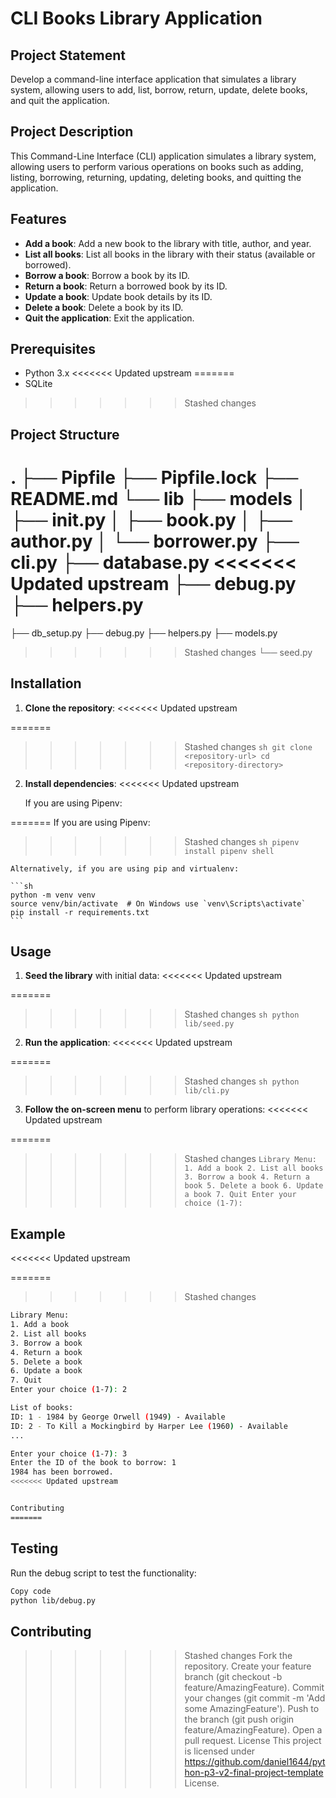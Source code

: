 # CLI Books Library Application

## Project Statement

Develop a command-line interface application that simulates a library system, allowing users to add, list, borrow, return, update, delete books, and quit the application.

## Project Description

This Command-Line Interface (CLI) application simulates a library system, allowing users to perform various operations on books such as adding, listing, borrowing, returning, updating, deleting books, and quitting the application.

## Features

- **Add a book**: Add a new book to the library with title, author, and year.
- **List all books**: List all books in the library with their status (available or borrowed).
- **Borrow a book**: Borrow a book by its ID.
- **Return a book**: Return a borrowed book by its ID.
- **Update a book**: Update book details by its ID.
- **Delete a book**: Delete a book by its ID.
- **Quit the application**: Exit the application.

## Prerequisites

- Python 3.x
<<<<<<< Updated upstream
=======
- SQLite
>>>>>>> Stashed changes

## Project Structure

.
├── Pipfile
├── Pipfile.lock
├── README.md
└── lib
├── models
│ ├── init.py
│ ├── book.py
│ ├── author.py
│ └── borrower.py
├── cli.py
├── database.py
<<<<<<< Updated upstream
├── debug.py
├── helpers.py
=======
├── db_setup.py
├── debug.py
├── helpers.py
├── models.py
>>>>>>> Stashed changes
└── seed.py


## Installation

1. **Clone the repository**:
<<<<<<< Updated upstream

=======
>>>>>>> Stashed changes
    ```sh
    git clone <repository-url>
    cd <repository-directory>
    ```

2. **Install dependencies**:
<<<<<<< Updated upstream

    If you are using Pipenv:

=======
    If you are using Pipenv:
>>>>>>> Stashed changes
    ```sh
    pipenv install
    pipenv shell
    ```

    Alternatively, if you are using pip and virtualenv:

    ```sh
    python -m venv venv
    source venv/bin/activate  # On Windows use `venv\Scripts\activate`
    pip install -r requirements.txt
    ```

## Usage

1. **Seed the library** with initial data:
<<<<<<< Updated upstream

=======
>>>>>>> Stashed changes
    ```sh
    python lib/seed.py
    ```

2. **Run the application**:
<<<<<<< Updated upstream

=======
>>>>>>> Stashed changes
    ```sh
    python lib/cli.py
    ```

3. **Follow the on-screen menu** to perform library operations:
<<<<<<< Updated upstream

=======
>>>>>>> Stashed changes
    ```
    Library Menu:
    1. Add a book
    2. List all books
    3. Borrow a book
    4. Return a book
    5. Delete a book
    6. Update a book
    7. Quit
    Enter your choice (1-7):
    ```

## Example
<<<<<<< Updated upstream

=======
>>>>>>> Stashed changes
```sh
Library Menu:
1. Add a book
2. List all books
3. Borrow a book
4. Return a book
5. Delete a book
6. Update a book
7. Quit
Enter your choice (1-7): 2

List of books:
ID: 1 - 1984 by George Orwell (1949) - Available
ID: 2 - To Kill a Mockingbird by Harper Lee (1960) - Available
...

Enter your choice (1-7): 3
Enter the ID of the book to borrow: 1
1984 has been borrowed.
<<<<<<< Updated upstream


Contributing
=======
```

## Testing
Run the debug script to test the functionality:

```sh
Copy code
python lib/debug.py
```

## Contributing
>>>>>>> Stashed changes
Fork the repository.
Create your feature branch (git checkout -b feature/AmazingFeature).
Commit your changes (git commit -m 'Add some AmazingFeature').
Push to the branch (git push origin feature/AmazingFeature).
Open a pull request.
License
This project is licensed under https://github.com/daniel1644/python-p3-v2-final-project-template License.

